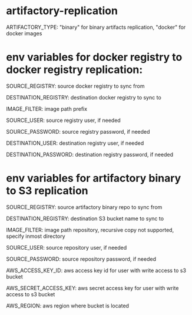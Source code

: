 # artifactory-replication
ARTIFACTORY_TYPE: "binary" for binary artifacts replication, "docker" for docker images

# env variables for docker registry to docker registry replication:
SOURCE_REGISTRY: source docker registry to sync from

DESTINATION_REGISTRY: destination docker registry to sync to

IMAGE_FILTER: image path prefix

SOURCE_USER: source registry user, if needed

SOURCE_PASSWORD: source registry password, if needed

DESTINATION_USER: destination registry user, if needed

DESTINATION_PASSWORD: destination registry password, if needed


# env variables for artifactory binary to S3 replication
SOURCE_REGISTRY: source artifactory binary repo to sync from

DESTINATION_REGISTRY: destination S3 bucket name to sync to

IMAGE_FILTER: image path repository, recursive copy not supported, specify inmost directory

SOURCE_USER: source repository user, if needed

SOURCE_PASSWORD: source repository password, if needed

AWS_ACCESS_KEY_ID: aws access key id for user with write access to s3 bucket

AWS_SECRET_ACCESS_KEY: aws secret access key for user with write access to s3 bucket

AWS_REGION: aws region where bucket is located